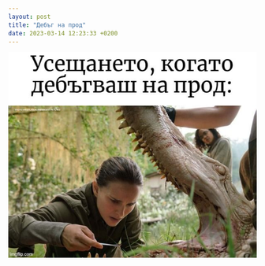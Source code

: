 ```yaml
---
layout: post
title: "Дебъг на прод"
date: 2023-03-14 12:23:33 +0200
---
```

![Дебъг на прод](/assets/images/prod-debug.jfif)